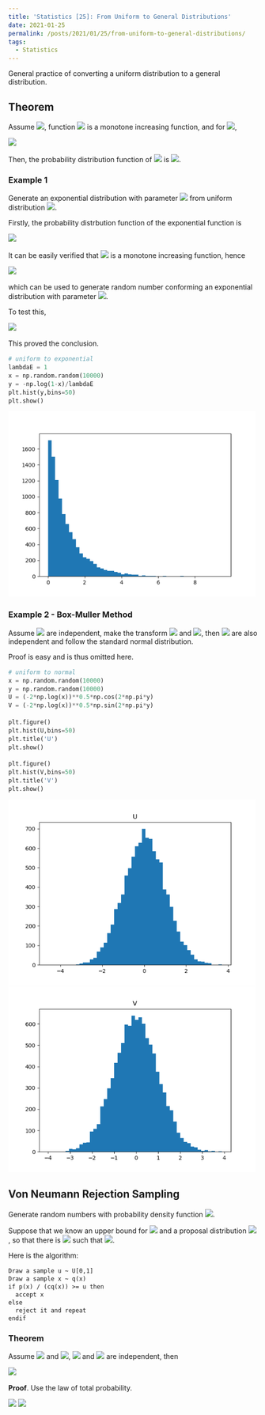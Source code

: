 ```yaml
---
title: 'Statistics [25]: From Uniform to General Distributions'
date: 2021-01-25
permalink: /posts/2021/01/25/from-uniform-to-general-distributions/
tags:
  - Statistics
---
```


General practice of converting a uniform distribution to a general distribution.

## Theorem
Assume <img src="https://render.githubusercontent.com/render/math?math=X\sim U[0,1]">, function <img src="https://render.githubusercontent.com/render/math?math=F"> is a monotone increasing function, and for <img src="https://render.githubusercontent.com/render/math?math=\forall y\in R">,

<img src="https://render.githubusercontent.com/render/math?math=F(-\infty) = 0 \leq F(y) \leq 1 = F(\infty)">

Then, the probability distribution function of <img src="https://render.githubusercontent.com/render/math?math=Y = F^{-1}(X)"> is <img src="https://render.githubusercontent.com/render/math?math=F(y)">.

### Example 1
Generate an exponential distribution with parameter <img src="https://render.githubusercontent.com/render/math?math=\lambda"> from uniform distribution <img src="https://render.githubusercontent.com/render/math?math=U[0,1]">.

Firstly, the probability distrbution function of the exponential function is 

<img src="https://render.githubusercontent.com/render/math?math=F(y) = 1 - e^{-\lambda y}">

It can be easily verified that <img src="https://render.githubusercontent.com/render/math?math=F(y)"> is a monotone increasing function, hence

<img src="https://render.githubusercontent.com/render/math?math=y = F^{-1}(x) = -\dfrac{\ln(1-x)}{\lambda}, X\sim U[0,1]">

which can be used to generate random number conforming an exponential distribution with parameter <img src="https://render.githubusercontent.com/render/math?math=\lambda">.

To test this, 

<img src="https://render.githubusercontent.com/render/math?math=F(y) = P(Y\leq y) = P\left(\dfrac{-\ln(1-X)}{\lambda}\leq y\right)=P(X\leq 1-e^{-\lambda Y}) = 1-e^{-\lambda y}">

This proved the conclusion.

```python
# uniform to exponential
lambdaE = 1
x = np.random.random(10000)
y = -np.log(1-x)/lambdaE
plt.hist(y,bins=50)
plt.show()
```
<img src="/images/statistics/MC5.png" alt="drawing" width="500"/>

### Example 2 - Box-Muller Method
Assume <img src="https://render.githubusercontent.com/render/math?math=X,Y \sim U[0,1]"> are independent, make the transform <img src="https://render.githubusercontent.com/render/math?math=U = (-2\ln X)^{1\text{/}2}\cos 2\pi Y"> and <img src="https://render.githubusercontent.com/render/math?math=V = (-2\ln X)^{1\text{/}2}\sin 2\pi Y">, then <img src="https://render.githubusercontent.com/render/math?math=U, V"> are also independent and follow the standard normal distribution.

Proof is easy and is thus omitted here.

```python
# uniform to normal
x = np.random.random(10000)
y = np.random.random(10000)
U = (-2*np.log(x))**0.5*np.cos(2*np.pi*y)
V = (-2*np.log(x))**0.5*np.sin(2*np.pi*y)

plt.figure()
plt.hist(U,bins=50)
plt.title('U')
plt.show()

plt.figure()
plt.hist(V,bins=50)
plt.title('V')
plt.show()
```
<img src="/images/statistics/MC6.png" alt="drawing" width="500"/>

<img src="/images/statistics/MC7.png" alt="drawing" width="500"/>

## Von Neumann Rejection Sampling
Generate random numbers with probability density function <img src="https://render.githubusercontent.com/render/math?math=p(x)">.

Suppose that we know an upper bound for <img src="https://render.githubusercontent.com/render/math?math=p(x)"> and a proposal distribution <img src="https://render.githubusercontent.com/render/math?math=q(x)">, so that there is <img src="https://render.githubusercontent.com/render/math?math=c<\infty"> such that <img src="https://render.githubusercontent.com/render/math?math=p(x)<cq(x)">.

Here is the algorithm:
```
Draw a sample u ~ U[0,1]
Draw a sample x ~ q(x)
if p(x) / (cq(x)) >= u then
  accept x
else
  reject it and repeat
endif
```

### Theorem
Assume <img src="https://render.githubusercontent.com/render/math?math=\eta\sim q(x)"> and <img src="https://render.githubusercontent.com/render/math?math=u\sim U[0,1]">, <img src="https://render.githubusercontent.com/render/math?math=\eta"> and <img src="https://render.githubusercontent.com/render/math?math=u"> are independent, then

<img src="https://render.githubusercontent.com/render/math?math=P\left(\eta \leq x\Big|\dfrac{p(\eta)}{cq(\eta)}\geq u\right) = {\displaystyle \int_{-\infty}^xp(y)dy}">

__Proof__. Use the law of total probability.

<img src="https://render.githubusercontent.com/render/math?math=P\left(\eta \leq x\Big|\dfrac{p(\eta)}{cq(\eta)}\geq u\right) = {\displaystyle \dfrac{P\left(\eta\leq x, \dfrac{p(\eta)}{cq(\eta)}\geq u\right)}{P\left(\dfrac{p(\eta)}{cq(\eta)}\geq u\right)} = \dfrac{\int_{-\infty}^\infty P\left(\eta\leq x,\dfrac{p(\eta)}{cq(\eta)}\geq u\Big|\eta=y\right)q(y)dy}{\int_{-\infty}^\infty P\left(\dfrac{p(\eta)}{cq(\eta)}\geq u\Big|\eta=y\right)q(y)dy}}">

<img src="https://render.githubusercontent.com/render/math?math== {\displaystyle \dfrac{\int_{-\infty}^x P\left(\dfrac{p(y)}{cq(y)}\geq u\right)q(y)dy}{\int_{-\infty}^\infty P\left(\dfrac{p(y)}{cq(y)}\geq u\right)q(y)dy} = \dfrac{\int_{-\infty}^x \dfrac{p(y)}{cq(y)}q(y)dy}{\int_{-\infty}^\infty\dfrac{p(y)}{cq(y)}q(y)dy} = \int_{-\infty}^xp(y)dy}">
